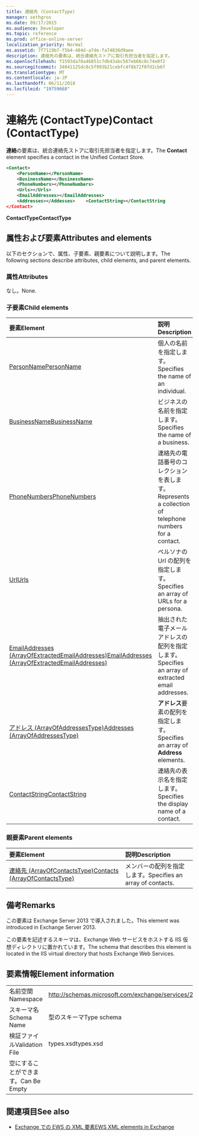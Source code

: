 ```yaml
---
title: 連絡先 (ContactType)
manager: sethgros
ms.date: 09/17/2015
ms.audience: Developer
ms.topic: reference
ms.prod: office-online-server
localization_priority: Normal
ms.assetid: 7f7119b7-f5b4-484d-a7de-fa74836d9aee
description: 連絡先の要素は、統合連絡先ストアに取引先担当者を指定します。
ms.openlocfilehash: f1593da78a46851c7db43abc567eb66c0c74e0f2
ms.sourcegitcommit: 34041125dc8c5f993b21cebfc4f8b72f0fd2cb6f
ms.translationtype: MT
ms.contentlocale: ja-JP
ms.lasthandoff: 06/11/2018
ms.locfileid: "19759668"
---
```

# <a name="contact-contacttype"></a><span data-ttu-id="50821-103">連絡先 (ContactType)</span><span class="sxs-lookup"><span data-stu-id="50821-103">Contact (ContactType)</span></span>

<span data-ttu-id="50821-104">**連絡**の要素は、統合連絡先ストアに取引先担当者を指定します。</span><span class="sxs-lookup"><span data-stu-id="50821-104">The **Contact** element specifies a contact in the Unified Contact Store.</span></span> 
  
```XML
<Contact>
    <PersonName></PersonName>
    <BusinessName></BusinessName>
    <PhoneNumbers></PhoneNumbers>
    <Urls></Urls>
    <EmailAddresses></EmailAddresses>
    <Addresses></Addesses>    <ContactString></ContactString
</Contact>
```

 <span data-ttu-id="50821-105">**ContactType**</span><span class="sxs-lookup"><span data-stu-id="50821-105">**ContactType**</span></span>
## <a name="attributes-and-elements"></a><span data-ttu-id="50821-106">属性および要素</span><span class="sxs-lookup"><span data-stu-id="50821-106">Attributes and elements</span></span>

<span data-ttu-id="50821-107">以下のセクションで、属性、子要素、親要素について説明します。</span><span class="sxs-lookup"><span data-stu-id="50821-107">The following sections describe attributes, child elements, and parent elements.</span></span>
  
### <a name="attributes"></a><span data-ttu-id="50821-108">属性</span><span class="sxs-lookup"><span data-stu-id="50821-108">Attributes</span></span>

<span data-ttu-id="50821-109">なし。</span><span class="sxs-lookup"><span data-stu-id="50821-109">None.</span></span>
  
### <a name="child-elements"></a><span data-ttu-id="50821-110">子要素</span><span class="sxs-lookup"><span data-stu-id="50821-110">Child elements</span></span>

|<span data-ttu-id="50821-111">**要素**</span><span class="sxs-lookup"><span data-stu-id="50821-111">**Element**</span></span>|<span data-ttu-id="50821-112">**説明**</span><span class="sxs-lookup"><span data-stu-id="50821-112">**Description**</span></span>|
|:-----|:-----|
|[<span data-ttu-id="50821-113">PersonName</span><span class="sxs-lookup"><span data-stu-id="50821-113">PersonName</span></span>](personname.md) <br/> |<span data-ttu-id="50821-114">個人の名前を指定します。</span><span class="sxs-lookup"><span data-stu-id="50821-114">Specifies the name of an individual.</span></span>  <br/> |
|[<span data-ttu-id="50821-115">BusinessName</span><span class="sxs-lookup"><span data-stu-id="50821-115">BusinessName</span></span>](businessname.md) <br/> |<span data-ttu-id="50821-116">ビジネスの名前を指定します。</span><span class="sxs-lookup"><span data-stu-id="50821-116">Specifies the name of a business.</span></span>  <br/> |
|[<span data-ttu-id="50821-117">PhoneNumbers</span><span class="sxs-lookup"><span data-stu-id="50821-117">PhoneNumbers</span></span>](phonenumbers.md) <br/> |<span data-ttu-id="50821-118">連絡先の電話番号のコレクションを表します。</span><span class="sxs-lookup"><span data-stu-id="50821-118">Represents a collection of telephone numbers for a contact.</span></span>  <br/> |
|[<span data-ttu-id="50821-119">Url</span><span class="sxs-lookup"><span data-stu-id="50821-119">Urls</span></span>](urls.md) <br/> |<span data-ttu-id="50821-120">ペルソナの Url の配列を指定します。</span><span class="sxs-lookup"><span data-stu-id="50821-120">Specifies an array of URLs for a persona.</span></span>  <br/> |
|[<span data-ttu-id="50821-121">EmailAddresses (ArrayOfExtractedEmailAddresses)</span><span class="sxs-lookup"><span data-stu-id="50821-121">EmailAddresses (ArrayOfExtractedEmailAddresses)</span></span>](emailaddresses-arrayofextractedemailaddresses.md) <br/> |<span data-ttu-id="50821-122">抽出された電子メール アドレスの配列を指定します。</span><span class="sxs-lookup"><span data-stu-id="50821-122">Specifies an array of extracted email addresses.</span></span>  <br/> |
|[<span data-ttu-id="50821-123">アドレス (ArrayOfAddressesType)</span><span class="sxs-lookup"><span data-stu-id="50821-123">Addresses (ArrayOfAddressesType)</span></span>](addresses-arrayofaddressestype.md) <br/> |<span data-ttu-id="50821-124">**アドレス**要素の配列を指定します。</span><span class="sxs-lookup"><span data-stu-id="50821-124">Specifies an array of **Address** elements.</span></span>  <br/> |
|[<span data-ttu-id="50821-125">ContactString</span><span class="sxs-lookup"><span data-stu-id="50821-125">ContactString</span></span>](contactstring.md) <br/> |<span data-ttu-id="50821-126">連絡先の表示名を指定します。</span><span class="sxs-lookup"><span data-stu-id="50821-126">Specifies the display name of a contact.</span></span>  <br/> |
   
### <a name="parent-elements"></a><span data-ttu-id="50821-127">親要素</span><span class="sxs-lookup"><span data-stu-id="50821-127">Parent elements</span></span>

|<span data-ttu-id="50821-128">**要素**</span><span class="sxs-lookup"><span data-stu-id="50821-128">**Element**</span></span>|<span data-ttu-id="50821-129">**説明**</span><span class="sxs-lookup"><span data-stu-id="50821-129">**Description**</span></span>|
|:-----|:-----|
|[<span data-ttu-id="50821-130">連絡先 (ArrayOfContactsType)</span><span class="sxs-lookup"><span data-stu-id="50821-130">Contacts (ArrayOfContactsType)</span></span>](contacts-arrayofcontactstype.md) <br/> |<span data-ttu-id="50821-131">メンバーの配列を指定します。</span><span class="sxs-lookup"><span data-stu-id="50821-131">Specifies an array of contacts.</span></span>  <br/> |
   
## <a name="remarks"></a><span data-ttu-id="50821-132">備考</span><span class="sxs-lookup"><span data-stu-id="50821-132">Remarks</span></span>

<span data-ttu-id="50821-133">この要素は Exchange Server 2013 で導入されました。</span><span class="sxs-lookup"><span data-stu-id="50821-133">This element was introduced in Exchange Server 2013.</span></span>
  
<span data-ttu-id="50821-134">この要素を記述するスキーマは、Exchange Web サービスをホストする IIS 仮想ディレクトリに置かれています。</span><span class="sxs-lookup"><span data-stu-id="50821-134">The schema that describes this element is located in the IIS virtual directory that hosts Exchange Web Services.</span></span>
  
## <a name="element-information"></a><span data-ttu-id="50821-135">要素情報</span><span class="sxs-lookup"><span data-stu-id="50821-135">Element information</span></span>

|||
|:-----|:-----|
|<span data-ttu-id="50821-136">名前空間</span><span class="sxs-lookup"><span data-stu-id="50821-136">Namespace</span></span>  <br/> |http://schemas.microsoft.com/exchange/services/2006/types  <br/> |
|<span data-ttu-id="50821-137">スキーマ名</span><span class="sxs-lookup"><span data-stu-id="50821-137">Schema Name</span></span>  <br/> |<span data-ttu-id="50821-138">型のスキーマ</span><span class="sxs-lookup"><span data-stu-id="50821-138">Type schema</span></span>  <br/> |
|<span data-ttu-id="50821-139">検証ファイル</span><span class="sxs-lookup"><span data-stu-id="50821-139">Validation File</span></span>  <br/> |<span data-ttu-id="50821-140">types.xsd</span><span class="sxs-lookup"><span data-stu-id="50821-140">types.xsd</span></span>  <br/> |
|<span data-ttu-id="50821-141">空にすることができます。</span><span class="sxs-lookup"><span data-stu-id="50821-141">Can Be Empty</span></span>  <br/> ||
   
## <a name="see-also"></a><span data-ttu-id="50821-142">関連項目</span><span class="sxs-lookup"><span data-stu-id="50821-142">See also</span></span>



- [<span data-ttu-id="50821-143">Exchange での EWS の XML 要素</span><span class="sxs-lookup"><span data-stu-id="50821-143">EWS XML elements in Exchange</span></span>](ews-xml-elements-in-exchange.md)

